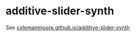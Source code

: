 # additive-slider-synth

See <a href="http://colemanmoore.github.io/additive-slider-synth">colemanmoore.github.io/additive-slider-synth</a>
